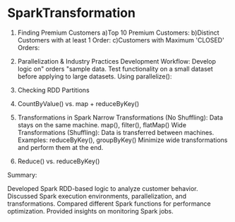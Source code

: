 # SparkTransformation
1. Finding Premium Customers
a)Top 10 Premium Customers:
b)Distinct Customers with at least 1 Order:
c)Customers with Maximum 'CLOSED' Orders:
2. Parallelization & Industry Practices
Development Workflow:
Develop logic on" orders "sample data.
Test functionality on a small dataset before applying to large datasets.
Using parallelize():

3. Checking RDD Partitions
4. CountByValue() vs. map + reduceByKey()
5. Transformations in Spark
Narrow Transformations (No Shuffling): Data stays on the same machine.
 map(), filter(), flatMap()
Wide Transformations (Shuffling): Data is transferred between machines.
Examples: reduceByKey(), groupByKey()
Minimize wide transformations and perform them at the end.

6. Reduce() vs. reduceByKey()

Summary:

Developed Spark RDD-based logic to analyze customer behavior.
Discussed Spark execution environments, parallelization, and transformations.
Compared different Spark functions for performance optimization.
Provided insights on monitoring Spark jobs.
